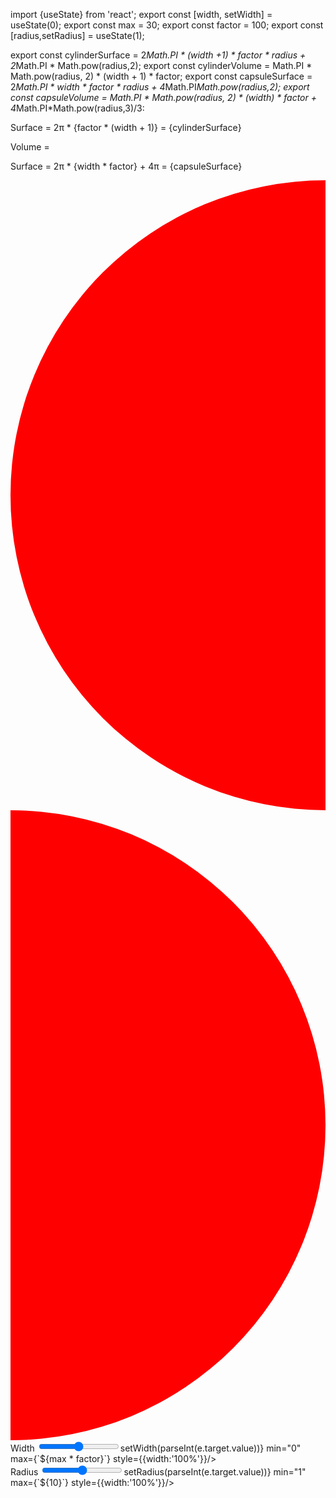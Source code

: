 import {useState} from 'react';
export const [width, setWidth] = useState(0);
export const max = 30;
export const factor = 100;
export const [radius,setRadius] = useState(1);

export const cylinderSurface = 2*Math.PI * (width +1) * factor * radius + 2*Math.PI * Math.pow(radius,2);
export const cylinderVolume = Math.PI * Math.pow(radius, 2) * (width + 1) * factor;
export const capsuleSurface = 2*Math.PI * width * factor * radius + 4*Math.PI*Math.pow(radius,2);
export const capsuleVolume = Math.PI * Math.pow(radius, 2) * (width) * factor + 4*Math.PI*Math.pow(radius,3)/3:


<div style={{width: '100%', display: 'flex', flexDirection: 'column',gap:'2rem'}}>
	<div style={{display: 'flex', gap: '2rem', flexDirection: 'column'}}>
		<div>
			<p>
			Surface = 2π * <span style={{color:'red'}}>{factor * (width + 1)}</span>  = {cylinderSurface} 
			</p>
			<p>
			Volume = 
			</p>
			<div style={{
						marginLeft: '.5rem',
						height:`${radius}rem`,
						width: `calc(1rem + ${((width/factor)/max)*100}%)`,
						backgroundColor: 'red',
						}}
			/>
		</div>
		<div>
			<p>
			Surface = 2π * <span style={{color:'red'}}>{width * factor}</span> + 4π = {capsuleSurface}
			</p>
			<div style={{display: 'flex'}}>
				<svg viewBox="0 0 1 2" height={`${radius}rem`} fill="red">
					<circle cy="50%" cx="100%" r="1"/>
				</svg>
				<div style={{
						height:`${radius}rem`,
						width: `${((width/factor)/max)*100}%`,
						backgroundColor: 'red',
						}}
			/>
				<svg viewBox="0 0 1 2" height={`${radius}rem`} fill="red">
					<circle cy="50%" r="1"/>
				</svg>
			</div>
		</div>
	</div>
	<div style={{width: '100%'}}>
	<div>
	<label>Width</label>
		<input type="range" value={width} onChange={(e)=>setWidth(parseInt(e.target.value))} min="0" max={`${max * factor}`} style={{width:'100%'}}/>
		</div>
		<div>
		<label>Radius</label>
		<input type="range" value={radius} onChange={(e)=>setRadius(parseInt(e.target.value))} min="1" max={`${10}`} style={{width:'100%'}}/>
		</div>
	</div>
</div>







